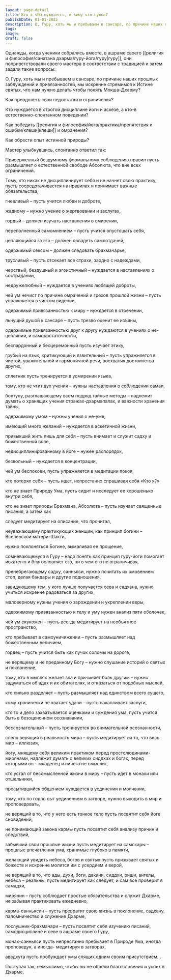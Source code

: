 ```yaml
---
layout: page-detail
title: Кто в чём нуждается, и кому что нужно?
publishDate: 01-01-2025
description: О, Гуру, хоть мы и пребываем в сансаре, по причине наших прошлых заблуждений и привязанностей, мы искренне стремимся к Истине святых, что нам нужно делать чтобы понять Мокша-Дхарму?
tags:
image:
draft: false
---
```

Однажды, когда ученики собрались вместе, в ашраме своего [[религия и философия/санатана дхарма/гуру-йога/гуру|гуру]], они поприветствовали своего мастера в соответствии с традицией и затем задали такие вопросы: 

О, Гуру, хоть мы и пребываем в сансаре, по причине наших прошлых заблуждений и привязанностей, мы искренне стремимся к Истине святых, что нам нужно делать чтобы понять Мокша-Дхарму?

Как преодолеть свои недостатки и ограничения?

Кто нуждается в строгой дисциплине йоги и аскезе, а кто-в естественно-спонтанном поведении?

Как победить [[религия и философия/йога/практика/препятствия и ошибки/клеши|клеши]] и омрачения?

Как обрести опыт истинной природы?

Мастер улыбнувшись, спонтанно ответил так:

Приверженный бездумному формальному соблюдению правил пусть размышляет о естественной свободе Абсолюта, что вне всех ограничений.

Тому, кто никак не дисциплинирует себя и не начнет свою практику, пусть сосредотачивается на правилах и принимает важные обязательства,

гневливый – пусть учится любви и доброте,

жадному – нужно учение о жертвовании и заслугах,

гордый – должен изучать наставления о смирении,

переполненный самомнением – пусть учится опустошать себя,

цепляющийся за эго – должен овладеть самоотдачей,

одержимый сексом – должен следовать брахмачарье,

трусливый – пусть отсекает все страхи, заодно с надеждами,

черствый, бездушный и эгоистичный – нуждается в наставлениях о сострадании,

недружелюбный – нуждается в учениях любящей доброты,

чей ум нечист по причине омрачений и грехов прошлой жизни – пусть упражняется в чистом видении,

одержимый привязанностью к миру – нуждается в отречении,

льнущий душой к сансаре – пусть трезво оценит ее изъяны,

одержимые привязанностью друг к другу нуждаются в учениях о не-цеплянии, и самодостаточности,

беспардонный и бесцеремонный пусть изучает этику,

грубый на язык, критикующий и язвительный – пусть упражняется в чистой, уважительной и гармоничной речи, восхваляя достоинства других,

сплетник пусть тренируется в усмирении языка,

тому, кто не чтит дух учения – нужны наставления о соблюдении самаи,

болтуну, разглашающему всем подряд тайные методы – надлежит думать о хранящих учения стражах-дхармапалах, и важности хранения тайны,

одержимому умом – нужны учения о не-уме,

имеющий много желаний – нуждается в аскетичной жизни,

привыкший жить лишь для себя – пусть внимает и служит садху и божественной воле,

недисциплинированному в йоге – нужен распорядок,

безвольный – нуждается в концентрации,

чей ум беспокоен, пусть упражняется в медитации покоя,

кто потерял себя – пусть ищет, непрестанно спрашивая себя «Кто я?»

кто не знает Природу Ума, пусть сидит и исследует ее хорошенько внутри себя,

кто не знает природы Брахмана, Абсолюта – пусть изучает священные писания, а затем как

следует медитирует на описание, что прочитал,

неуважающему практикующих женщин, как принцип богини – Вселенской матери-Шакти,

нужно поклоняться Богине, вымаливая ее прощение,

сомневающемуся в Гуру – надо понять как принцип гуру-йоги помогает искателю и благословляет его, ни в чем его не ограничивая,

пренебрегающему садху, санньяси, нужно почитать их омовением стоп, делая бандары и другие подношения,

завидующему тем, у кого лучше получается сева и садхана, нужно учиться искренне радоваться за других,

маловерному нужны учения о зарождении и укреплении веры,

одержимому привязанностью к телу и уму нужен анализ пяти оболочек,

чей ум скукожен – пусть всегда медитирует на необъятное пространство,

кто пребывает в самоуничижении – пусть размышляет над божественным величием,

гордец – пусть учится быть как пучок соломы на дороге,

не верящему и не преданному Богу – нужно слушание историй о святых и поклонение,

тому, кто в мыслях желает зла и причиняет боль другим – нужно задуматься об адах и их обитателях, и отказаться от подобных мыслей,

кто сильно разделяет – пусть размышляет над единством всего сущего,

кому хронически не хватает удачи – пусть накапливает заслуги,

кто то и дело захватывается оценками и суждения ума, пусть учится быть в безоценочном осознавании,

бессознательный – пусть тренируется во внимательной осознанности,

слепо верящий в реальность мира – пусть медитирует на то, что весь мир – иллюзия,

йогу, мнящему себя великим практиком перед простолюдинами-мирянами, надлежит думать о великих сиддхах и богах, перед которыми он – младенец и ничего не смыслит,

кто устал от бессмысленной жизни в миру – пусть идет в монахи или отшельники,

пресытившийся общением нуждается в уединении и молчании,

тому, кто по горло сыт уединением в затворе, нужно выходить в мир и проповедовать,

не верящий в то, что у него есть тонкое тело пусть посвятит себя йоге сновидений,

не понимающий закона кармы пусть посвятит себя анализу причин и следствий,

забывший свои прошлые жизни пусть медитирует на самскары – прошлые впечатления ума, хранимые глубоко в памяти,

желающий увидеть небеса, богов и святых пусть призывает святых и божеств и искренне молится им с усердием и верой,

не верящий в то, что ады, духи, боги, дакини, сиддхи, риши, ангелы, небеса – реальны, пусть медитирует как следует, и сам все проверит в самадхи,

мирянин – пусть соблюдает простые обязательства и служит Дхарме, не забывая практиковать ежедневно,

карма-санньясин – пусть превратит свою жизнь в поклонение, садхану, паломничество и служение Дхарме,

послушник-брахмачари – пусть посвятит себя изучению писаний, самодисциплине и севе в ашраме своего Гуру,

монах-санньяси пусть непрестанно пребывает в Природе Ума, иногда проповедуя, а иногда- медитируя в затворах,

авадхута пусть пробуждает умы спящих одним своим присутствием...

Поступая так, немыслимо, чтобы вы не обрели благословения и успех в Дхарме.
  
  
